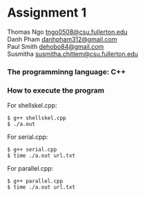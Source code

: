 # Assignment 1
Thomas Ngo tngo0508@csu.fullerton.edu <br />
Danh Pham danhpham312@gmail.com <br />
Paul Smith dehobo84@gmail.com <br />
Susmitha susmitha.chittem@csu.fullerton.edu <br />

### The programminng language: C++ <br />
### How to execute the program <br />
For shellskel.cpp: <br />
```
$ g++ shellskel.cpp
$ ./a.out
```
For serial.cpp: <br />
```
$ g++ serial.cpp
$ time ./a.out url.txt
```
For parallel.cpp: <br />
```
$ g++ parallel.cpp
$ time ./a.out url.txt
```
